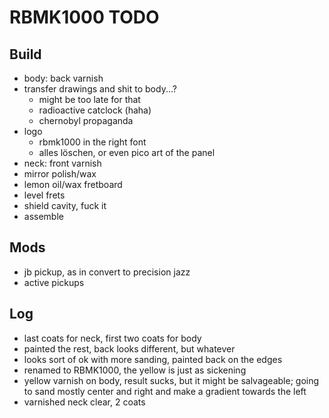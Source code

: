 # RBMK1000 TODO

## Build
- body: back varnish
- transfer drawings and shit to body...?
	* might be too late for that
	* radioactive catclock (haha)
	* chernobyl propaganda
- logo
	* rbmk1000 in the right font
	* alles löschen, or even pico art of the panel
- neck: front varnish
- mirror polish/wax
- lemon oil/wax fretboard
- level frets
- shield cavity, fuck it
- assemble

## Mods
- jb pickup, as in convert to precision jazz
- active pickups

## Log
- last coats for neck, first two coats for body
- painted the rest, back looks different, but whatever
- looks sort of ok with more sanding, painted back on the edges
- renamed to RBMK1000, the yellow is just as sickening
- yellow varnish on body, result sucks,
but it might be salvageable;
going to sand mostly center and right and make a gradient towards the left
- varnished neck clear, 2 coats
